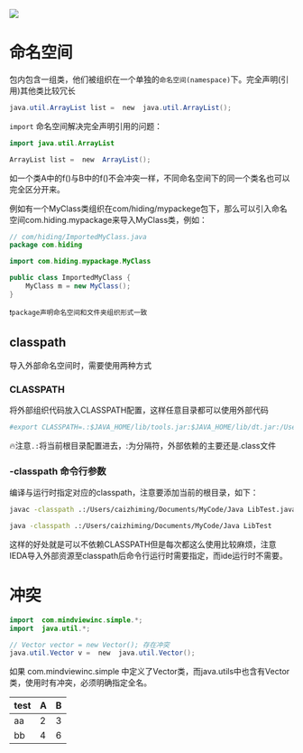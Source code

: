 ![](https://gitee.com/codebysandwich/source/raw/master/picgo/2022-09/R-C.jpeg)

# 命名空间
包内包含一组类，他们被组织在一个单独的`命名空间(namespace)`下。完全声明(引用)其他类比较冗长

```java
java.util.ArrayList list =  new  java.util.ArrayList();
```

`import` 命名空间解决完全声明引用的问题：

```java
import java.util.ArrayList

ArrayList list =  new  ArrayList();
```

如一个类A中的f()与B中的f()不会冲突一样，不同命名空间下的同一个类名也可以完全区分开来。

例如有一个MyClass类组织在com/hiding/mypackege包下，那么可以引入命名空间com.hiding.mypackage来导入MyClass类，例如：

```java
// com/hiding/ImportedMyClass.java
package com.hiding

import com.hiding.mypackage.MyClass

public class ImportedMyClass {  
    MyClass m = new MyClass();  
}
```

`❗package声明命名空间和文件夹组织形式一致`
## classpath
导入外部命名空间时，需要使用两种方式

### CLASSPATH
将外部组织代码放入CLASSPATH配置，这样任意目录都可以使用外部代码

```bash
#export CLASSPATH=.:$JAVA_HOME/lib/tools.jar:$JAVA_HOME/lib/dt.jar:/Users/caizhiming/Documents/MyCode/Java
```

🔥注意`.:`将当前根目录配置进去，:为分隔符，外部依赖的主要还是.class文件

### -classpath 命令行参数
编译与运行时指定对应的classpath，注意要添加当前的根目录，如下：

```bash
javac -classpath .:/Users/caizhiming/Documents/MyCode/Java LibTest.java

java -classpath .:/Users/caizhiming/Documents/MyCode/Java LibTest
```

这样的好处就是可以不依赖CLASSPATH但是每次都这么使用比较麻烦，注意IEDA导入外部资源至classpath后命令行运行时需要指定，而ide运行时不需要。

# 冲突

```java
import  com.mindviewinc.simple.*;
import  java.util.*;

// Vector vector = new Vector(); 存在冲突
java.util.Vector v =  new  java.util.Vector();
```

如果 com.mindviewinc.simple 中定义了Vector类，而java.utils中也含有Vector类，使用时有冲突，必须明确指定全名。

| test | A   | B   |
| ---- | --- | --- |
| aa   | 2   | 3   |
| bb   | 4   | 6   |
